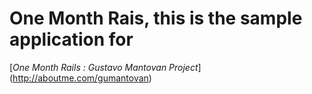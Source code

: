 # One Month Rais, this is the sample application for
[*One Month Rails : Gustavo Mantovan Project*] (http://aboutme.com/gumantovan)

